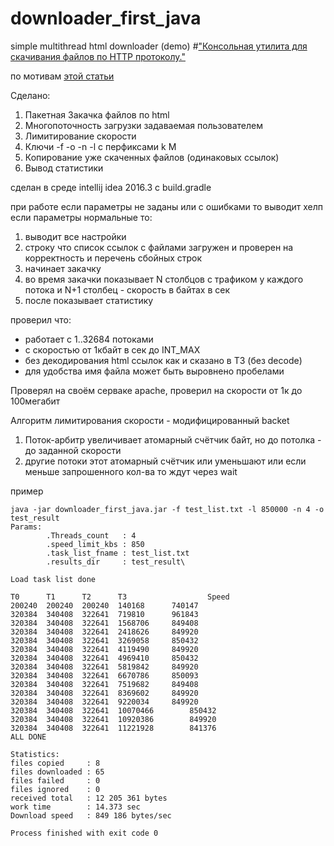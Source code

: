 # downloader_first_java
simple multithread html downloader (demo)
#["Консольная утилита для скачивания файлов по HTTP протоколу."](https://github.com/Ecwid/new-job/blob/master/Console-downloader.md)

по мотивам [этой статьи](https://habrahabr.ru/company/ecwid/blog/315228/)

Сделано:

1. Пакетная Закачка файлов по html 
2. Многопоточность загрузки задаваемая пользователем
3. Лимитирование скорости
3. Ключи -f -o -n -l с перфиксами k M
5. Копирование уже скаченных файлов (одинаковых ссылок)
4. Вывод статистики 

сделан в среде intellij idea 2016.3
c build.gradle

при работе если параметры не заданы или с ошибками то выводит хелп
если параметры нормальные то:

1. выводит все настройки
2. строку что список ссылок с файлами загружен и проверен на корректность и перечень сбойных строк
3. начинает закачку
4. во время закачки показывает N столбцов с трафиком у каждого потока и N+1 столбец - скорость в байтах в сек
5. после показывает статистику

проверил что:
* работает с 1..32684 потоками
* с скоростью от 1кбайт в сек до INT_MAX
* без декодирования html ссылок как и сказано в ТЗ (без decode)
* для удобства имя файла может быть выровнено пробелами

Проверял на своём серваке apache, проверил на скорости от 1к до 100мегабит 

Алгоритм лимитирования скорости - модифицированный backet 

1. Поток-арбитр увеличивает атомарный счётчик байт, но до потолка - до заданной скорости
2. другие потоки этот атомарный счётчик  или уменьшают или если меньше запрошенного кол-ва то ждут через wait


пример 
```
java -jar downloader_first_java.jar -f test_list.txt -l 850000 -n 4 -o test_result
Params:
		.Threads_count   : 4
		.speed_limit_kbs : 850
		.task_list_fname : test_list.txt
		.results_dir     : test_result\
```

```
Load task list done
```

```
T0		T1		T2		T3					Speed
200240	200240	200240	140168		740147
320384	340408	322641	719810		961843
320384	340408	322641	1568706		849408
320384	340408	322641	2418626		849920
320384	340408	322641	3269058		850432
320384	340408	322641	4119490		849920
320384	340408	322641	4969410		850432
320384	340408	322641	5819842		849920
320384	340408	322641	6670786		850093
320384	340408	322641	7519682		849408
320384	340408	322641	8369602		849920
320384	340408	322641	9220034		849920
320384	340408	322641	10070466		850432
320384	340408	322641	10920386		849920
320384	340408	322641	11221928		841376
ALL DONE
```

```
Statistics:
files copied     : 8
files downloaded : 65
files failed     : 0
files ignored    : 0
received total   : 12 205 361 bytes
work time        : 14.373 sec
Download speed   : 849 186 bytes/sec
```

```
Process finished with exit code 0
```